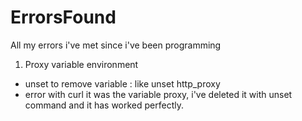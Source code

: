 # ErrorsFound
All my errors i've met since i've been programming

1. Proxy variable environment
  * unset to remove variable : like unset http_proxy
  * error with curl it was the variable proxy, i've deleted it with unset command and it has worked perfectly.

